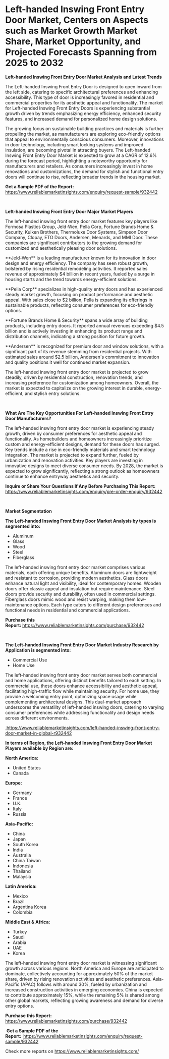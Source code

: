 <p><h1>Left-handed Inswing Front Entry Door Market, Centers on Aspects such as Market Growth Market Share, Market Opportunity, and Projected Forecasts Spanning from 2025 to 2032</h1></p><p><strong>Left-handed Inswing Front Entry Door Market Analysis and Latest Trends</strong></p>
<p><p>The Left-handed Inswing Front Entry Door is designed to open inward from the left side, catering to specific architectural preferences and enhancing accessibility. This type of door is increasingly favored in residential and commercial properties for its aesthetic appeal and functionality. The market for Left-handed Inswing Front Entry Doors is experiencing substantial growth driven by trends emphasizing energy efficiency, enhanced security features, and increased demand for personalized home design solutions.</p><p>The growing focus on sustainable building practices and materials is further propelling the market, as manufacturers are exploring eco-friendly options that appeal to environmentally conscious consumers. Moreover, innovations in door technology, including smart locking systems and improved insulation, are becoming pivotal in attracting buyers. The Left-handed Inswing Front Entry Door Market is expected to grow at a CAGR of 12.6% during the forecast period, highlighting a noteworthy opportunity for manufacturers and retailers. As consumers increasingly invest in home renovations and customizations, the demand for stylish and functional entry doors will continue to rise, reflecting broader trends in the housing market.</p></p>
<p><strong>Get a Sample PDF of the Report:&nbsp;</strong> <a href="https://www.reliablemarketinsights.com/enquiry/request-sample/932442?utm_campaign=2002&utm_medium=2&utm_source=Github&utm_content=ia&utm_term=21032025&utm_id=left-handed-inswing-front-entry-door">https://www.reliablemarketinsights.com/enquiry/request-sample/932442</a></p>
<p>&nbsp;</p>
<p><strong>Left-handed Inswing Front Entry Door Major Market Players</strong></p>
<p><p>The left-handed inswing front entry door market features key players like Formosa Plastics Group, Jeld-Wen, Pella Corp, Fortune Brands Home & Security, Kuiken Brothers, Thermoluxe Door Systems, Simpson Door Company, Clopay, ETO Doors, Andersen, Menards, and MMI Door. These companies are significant contributors to the growing demand for customized and aesthetically pleasing door solutions.</p><p>**Jeld-Wen** is a leading manufacturer known for its innovation in door design and energy efficiency. The company has seen robust growth, bolstered by rising residential remodeling activities. It reported sales revenue of approximately $4 billion in recent years, fueled by a surge in housing starts and the trend towards energy-efficient solutions.</p><p>**Pella Corp** specializes in high-quality entry doors and has experienced steady market growth, focusing on product performance and aesthetic appeal. With sales close to $2 billion, Pella is expanding its offerings in sustainable products, reflecting consumer preferences for eco-friendly options.</p><p>**Fortune Brands Home & Security** spans a wide array of building products, including entry doors. It reported annual revenues exceeding $4.5 billion and is actively investing in enhancing its product range and distribution channels, indicating a strong position for future growth.</p><p>**Andersen** is recognized for premium door and window solutions, with a significant part of its revenue stemming from residential projects. With estimated sales around $2.5 billion, Andersen's commitment to innovation and quality positions it well for continued market expansion.</p><p>The left-handed inswing front entry door market is projected to grow steadily, driven by residential construction, renovation trends, and increasing preference for customization among homeowners. Overall, the market is expected to capitalize on the growing interest in durable, energy-efficient, and stylish entry solutions.</p></p>
<p>&nbsp;</p>
<p><strong>What Are The Key Opportunities For Left-handed Inswing Front Entry Door Manufacturers?</strong></p>
<p><p>The left-handed inswing front entry door market is experiencing steady growth, driven by consumer preferences for aesthetic appeal and functionality. As homebuilders and homeowners increasingly prioritize custom and energy-efficient designs, demand for these doors has surged. Key trends include a rise in eco-friendly materials and smart technology integration. The market is projected to expand further, fueled by urbanization and renovation activities. Key players are investing in innovative designs to meet diverse consumer needs. By 2028, the market is expected to grow significantly, reflecting a strong outlook as homeowners continue to enhance entryway aesthetics and security.</p></p>
<p><strong>Inquire or Share Your Questions If Any Before Purchasing This Report:</strong> <a href="https://www.reliablemarketinsights.com/enquiry/pre-order-enquiry/932442?utm_campaign=2002&utm_medium=2&utm_source=Github&utm_content=ia&utm_term=21032025&utm_id=left-handed-inswing-front-entry-door">https://www.reliablemarketinsights.com/enquiry/pre-order-enquiry/932442</a></p>
<p>&nbsp;</p>
<p><strong>Market Segmentation</strong></p>
<p><strong>The Left-handed Inswing Front Entry Door Market Analysis by types is segmented into:</strong></p>
<p><ul><li>Aluminum</li><li>Glass</li><li>Wood</li><li>Steel</li><li>Fiberglass</li></ul></p>
<p><p>The left-handed inswing front entry door market comprises various materials, each offering unique benefits. Aluminum doors are lightweight and resistant to corrosion, providing modern aesthetics. Glass doors enhance natural light and visibility, ideal for contemporary homes. Wooden doors offer classic appeal and insulation but require maintenance. Steel doors provide security and durability, often used in commercial settings. Fiberglass doors mimic wood and resist warping, making them low-maintenance options. Each type caters to different design preferences and functional needs in residential and commercial applications.</p></p>
<p><strong>Purchase this Report:&nbsp;</strong><a href="https://www.reliablemarketinsights.com/purchase/932442?utm_campaign=2002&utm_medium=2&utm_source=Github&utm_content=ia&utm_term=21032025&utm_id=left-handed-inswing-front-entry-door">https://www.reliablemarketinsights.com/purchase/932442</a></p>
<p>&nbsp;</p>
<p><strong>The Left-handed Inswing Front Entry Door Market Industry Research by Application is segmented into:</strong></p>
<p><ul><li>Commercial Use</li><li>Home Use</li></ul></p>
<p><p>The left-handed inswing front entry door market serves both commercial and home applications, offering distinct benefits tailored to each setting. In commercial use, these doors enhance accessibility and aesthetic appeal, facilitating high-traffic flow while maintaining security. For home use, they provide a welcoming entry point, optimizing space usage while complementing architectural designs. This dual-market approach underscores the versatility of left-handed inswing doors, catering to varying consumer preferences while addressing functionality and design needs across different environments.</p></p>
<p><a href="https://www.reliablemarketinsights.com/left-handed-inswing-front-entry-door-market-in-global-r932442?utm_campaign=2002&utm_medium=2&utm_source=Github&utm_content=ia&utm_term=21032025&utm_id=left-handed-inswing-front-entry-door">&nbsp;https://www.reliablemarketinsights.com/left-handed-inswing-front-entry-door-market-in-global-r932442</a></p>
<p><strong>In terms of Region, the Left-handed Inswing Front Entry Door Market Players available by Region are:</strong></p>
<p>
    <p> <strong> North America: </strong>
        <ul>
            <li>United States</li>
            <li>Canada</li>
        </ul>
        </p> 
    <p> <strong> Europe: </strong>
        <ul>
            <li>Germany</li>
            <li>France</li>
            <li>U.K.</li>
            <li>Italy</li>
            <li>Russia</li>
        </ul>
        </p> 
    <p> <strong> Asia-Pacific: </strong>
        <ul>
            <li>China</li>
            <li>Japan</li>
            <li>South Korea</li>
            <li>India</li>
            <li>Australia</li>
            <li>China Taiwan</li>
            <li>Indonesia</li>
            <li>Thailand</li>
            <li>Malaysia</li>
        </ul>
        </p> 
    <p> <strong> Latin America: </strong>
        <ul>
            <li>Mexico</li>
            <li>Brazil</li>
            <li>Argentina Korea</li>
            <li>Colombia</li>
        </ul>
        </p> 
    <p> <strong> Middle East & Africa: </strong>
        <ul>
            <li>Turkey</li>
            <li>Saudi</li>
            <li>Arabia</li>
            <li>UAE</li>
            <li>Korea</li>
        </ul>
    </p>
    </p>
<p><p>The left-handed inswing front entry door market is witnessing significant growth across various regions. North America and Europe are anticipated to dominate, collectively accounting for approximately 50% of the market share, driven by rising renovation activities and aesthetic preferences. Asia-Pacific (APAC) follows with around 30%, fueled by urbanization and increased construction activities in emerging economies. China is expected to contribute approximately 15%, while the remaining 5% is shared among other global markets, reflecting growing awareness and demand for diverse entry options.</p></p>
<p><strong>Purchase this Report: </strong><a href="https://www.reliablemarketinsights.com/purchase/932442?utm_campaign=2002&utm_medium=2&utm_source=Github&utm_content=ia&utm_term=21032025&utm_id=left-handed-inswing-front-entry-door">https://www.reliablemarketinsights.com/purchase/932442</a></p>
<p>&nbsp;<strong>Get a Sample PDF of the Report:&nbsp;&nbsp;</strong><a href="https://www.reliablemarketinsights.com/enquiry/request-sample/932442?utm_campaign=2002&utm_medium=2&utm_source=Github&utm_content=ia&utm_term=21032025&utm_id=left-handed-inswing-front-entry-door">https://www.reliablemarketinsights.com/enquiry/request-sample/932442</a></p>
<p><strong></strong></p>
<p>Check more reports on <a href="https://www.reliablemarketinsights.com/?utm_campaign=2002&utm_medium=2&utm_source=Github&utm_content=ia&utm_term=21032025&utm_id=left-handed-inswing-front-entry-door">https://www.reliablemarketinsights.com/</a></p>